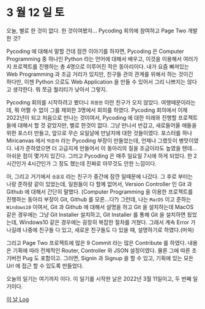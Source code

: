 # 3 월 12 일 토

오늘, 별로 한 것이 없다. 한 것이여봤자... Pycoding 회의에 참여하고 Page Two 개발한 것?

Pycoding 에 대해서 말할 건데 잠깐 이야기를 하자면, Pycoding 은 Computer Programming 중 하나인 Python 라는 언어에 대해서 배우고, 이것을 이용해서 여러가지 프로젝트를 진행하는 총 4명으로 이루어진 작은 동아리이다. 내가 요즘 빠져있는 Web Programming 과 조금 거리가 있지만, 친구들 관의 관계를 위해서 하는 것이긴 하다만, 이젠 Python 으로도 Web Application 을 만들 수 있어서 그리 나쁘지는 않다고 생각한다. 뭐 쪼금 퀄리티가 낮아서 그렇지.

Pycoding 회의를 시작하려고 봤더니 `최용현` 이란 친구가 오지 않았다. 여행때문이라는데, 뭐 어쩔 수 없이 그를 제외한 3명에서 회의를 하였다. Pycoding 회의에서 이제 2022년이 되고 처음으로 만나는 것이여서, Pycoding 에 대한 미래와 진행할 프로젝트들에 대해서 할 것 같았지만, 별로 한것이 없다. 그냥 만나서 반갑고, 새로들어올 애들을 위한 포스터 만들고, 앞으로 무슨 요일날에 만날지에 대한 것들이였다. 포스터를 하나 Miricanvas 에서 `박준하` 라는 Pycoding 부장이 만들었는데, 언제나 그랬듯이 병맛이였다. 내가 준하였으면 더 고급지게 만들어서 이 동아리의 질을 조금이라도 높였을 텐데... 아쉬운 점이 몇가지 있긴다. 그러고 Pycoding 은 매주 일요일 7시에 하게 되었다. 한 2시간인가 4시간인가 그 정도 했는데 진짜로 아무것도 안한 느낌이다.

아, 그리고 거기에서 `송윤호` 라는 친구가 중간에 잠깐 일때문에 나갔다. 그 후로 부터는 나랑 준하랑 같이 있었는데, 일원들이 다 할께 없어서, Version Controller 인 Git 과 Github 에 대해서 간단히 말했다. (Computer Programming 을 이용한 프로젝트를 진행하는 동아리 부장이 Git, Github 를 모른...다?) 그런데, 나는 `MacOS` 이고 준하는 `Windows10` 이여서, Git 과 Github 에 대해서 설명을 하고 Git 을 설치하는데 MacOS 같은 경우에는 그냥 Git Installer 설치하고, Git Installer 를 통해 Git 을 설치하면 됬었는데, Windows10 같은 경우에는 굉장히 복잡한 절차를 거쳤다. 그래서 계속 Error 가 나길레 나중에 친구들 다 있고, 새로운 친구들도 다 있을 때, 설명하기로 하였다.(머쓱)

그리고 Page Two 프로젝트에 많은 9 Commit 라는 많은 Contribute 를 하였다. 내용은 기획에 따라 전체적인 Router, Controller 와 JSON 설정이였다. 물론 그에 따른 초기버전 Pug 도 포함이고. 그러면, Signin 과 Signup 을 할 수 있고, 기획에 있는 모든 Url 에 접근 할 수 있도록 만들었다.

오늘의 일기는 여기까지 이다. 이 일기를 시작한 날은 2022년 3월 11일이고, 두 번째 일기이다.

[이 날 Log](../../../logs/2022/3/12.md)
